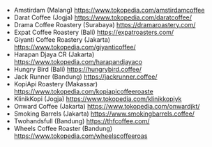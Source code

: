 - Amstirdam (Malang) <https://www.tokopedia.com/amstirdamcoffee>
- Darat Coffee (Jogja) <https://www.tokopedia.com/daratcoffee/>
- Drama Coffee Roastery (Surabaya) <https://dramaroastery.com/>
- Expat Coffee Roastery (Bali) <https://expatroasters.com/>
- Giyanti Coffee Roastery (Jakarta) <https://www.tokopedia.com/giyanticoffee/>
- Harapan Djaya CR (Jakarta) <https://www.tokopedia.com/harapandjayaco>
- Hungry Bird (Bali) <https://hungrybird.coffee/>
- Jack Runner (Bandung) <https://jackrunner.coffee/>
- KopiApi Roastery (Makassar) <https://www.tokopedia.com/kopiapicoffeeroaste>
- KlinikKopi (Jogja) <https://www.tokopedia.com/klinikkopiyk>
- Onward Coffee (Jakarta) <https://www.tokopedia.com/onwardjkt/>
- Smoking Barrels (Jakarta) <https://www.smokingbarrels.coffee/>
- Twohandsfull (Bandung) <https://thfcoffee.com/>
- Wheels Coffee Roaster (Bandung) <https://www.tokopedia.com/wheelscoffeeroas>
